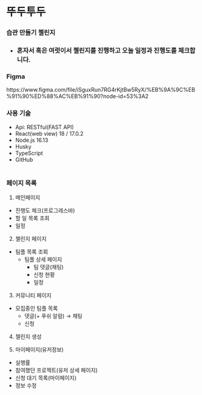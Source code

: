 # 뚜두투두
<h3>습관 만들기 첼린지<h3>

  - 혼자서 혹은 여럿이서 첼린지를 진행하고 오늘 일정과 진행도를 체크합니다.<br/>
 <h3>Figma</h3> https://www.figma.com/file/iSguxRun7RG4rKjtBw5RyX/%EB%9A%9C%EB%91%90%ED%88%AC%EB%91%90?node-id=53%3A2</h4>
<br/>
<h3>
사용 기술
</h3>

- Api: RESTful(FAST API) <br/>
- React(web view) 18 / 17.0.2<br/>
- Node.js 16.13<br/>
- Husky<br/>
- TypeScript<br/>
- GitHub<br/><br/>


<h3>페이지 목록</h3>

  1. 메인페이지

 - 진행도 체크(프로그레스바)
 - 할 일 목록 조회
 - 일정<br/>
 
 2. 첼린지 페이지

- 팀플 목록 조회
    - 팀플 상세 페이지
        - 팀 댓글(채팅)
        - 신청 현황
        - 일정

3. 커뮤니티 페이지
- 모집중인 팀플 목록
    - 댓글(+ 푸쉬 알람) → 채팅
    - 신청

4. 챌린지 생성

5. 마이페이지(유저정보)
- 실행률
- 참여했던 프로젝트(유저 상세 페이지)
- 신청 대기 목록(마이페이지)
- 정보 수정


